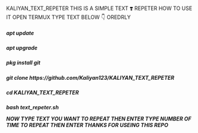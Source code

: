 KALIYAN_TEXT_REPETER
THIS IS A  SIMPLE TEXT ❣️ REPETER 
HOW TO USE IT 
OPEN TERMUX TYPE TEXT BELOW 👇 OREDRLY
<h5>apt update
<h5>apt upgrade
<h5>pkg install git

<h5>git clone https://github.com/Kaliyan123/KALIYAN_TEXT_REPETER
<h5>cd KALIYAN_TEXT_REPETER
<h5>bash text_repeter.sh
  
NOW TYPE TEXT YOU WANT TO REPEAT THEN ENTER TYPE NUMBER OF TIME TO REPEAT THEN ENTER 
THANKS FOR USEING THIS REPO

